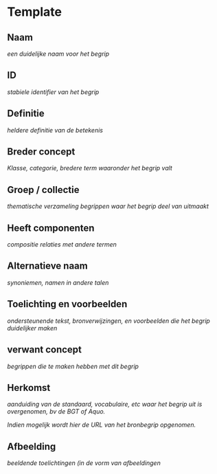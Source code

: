 # Template

## Naam
*een duidelijke naam voor het begrip*

## ID
*stabiele identifier van het begrip*

## Definitie
*heldere definitie van de betekenis* 

## Breder concept
*Klasse, categorie, bredere term waaronder het begrip valt*

## Groep / collectie
*thematische verzameling begrippen waar het begrip deel van uitmaakt*

## Heeft componenten
*compositie relaties met andere termen*

## Alternatieve naam
*synoniemen, namen in andere talen*

## Toelichting en voorbeelden
*ondersteunende tekst, bronverwijzingen, en voorbeelden die het begrip duidelijker maken*

## verwant concept
*begrippen die te maken hebben met dit begrip*

## Herkomst
*aanduiding van de standaard, vocabulaire, etc waar het begrip uit is overgenomen, bv de BGT of Aquo.*

*Indien mogelijk wordt hier de URL van het bronbegrip opgenomen.*

## Afbeelding
*beeldende toelichtingen (in de vorm van afbeeldingen*